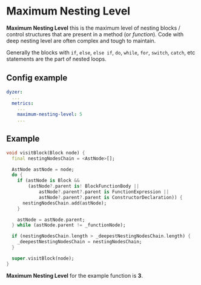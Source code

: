 # Maximum Nesting Level
**Maximum Nesting Level** this is the maximum level of nesting blocks / control structures that are present in a method (or <i>function</i>). Code with deep nesting level are often complex and tough to maintain.

Generally the blocks with `if`, `else`, `else if`, `do`, `while`, `for`, `switch`, `catch`, etc statements are the part of nested loops.

## Config example
```yaml
dyzer:
  ...
  metrics:
    ...
    maximum-nesting-level: 5
    ...
```
## Example
```dart
void visitBlock(Block node) {
  final nestingNodesChain = <AstNode>[];

  AstNode astNode = node;
  do {
    if (astNode is Block &&
        (astNode?.parent is! BlockFunctionBody ||
            astNode?.parent?.parent is FunctionExpression ||
            astNode?.parent?.parent is ConstructorDeclaration)) {
      nestingNodesChain.add(astNode);
    }

    astNode = astNode.parent;
  } while (astNode.parent != _functionNode);

  if (nestingNodesChain.length > _deepestNestingNodesChain.length) {
    _deepestNestingNodesChain = nestingNodesChain;
  }

  super.visitBlock(node);
}
```
**Maximum Nesting Level** for the example function is **3**.
